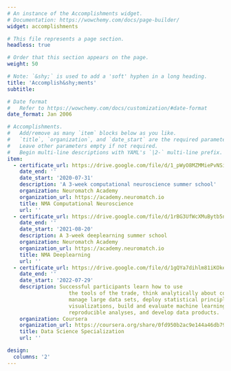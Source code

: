 ```yaml
---
# An instance of the Accomplishments widget.
# Documentation: https://wowchemy.com/docs/page-builder/
widget: accomplishments

# This file represents a page section.
headless: true

# Order that this section appears on the page.
weight: 50

# Note: `&shy;` is used to add a 'soft' hyphen in a long heading.
title: 'Accomplish&shy;ments'
subtitle:

# Date format
#   Refer to https://wowchemy.com/docs/customization/#date-format
date_format: Jan 2006

# Accomplishments.
#   Add/remove as many `item` blocks below as you like.
#   `title`, `organization`, and `date_start` are the required parameters.
#   Leave other parameters empty if not required.
#   Begin multi-line descriptions with YAML's `|2-` multi-line prefix.
item:
  - certificate_url: https://drive.google.com/file/d/1_pWyO8MZMMiePvNSi87kVt7zmeqAP7Ju/view?usp=sharing
    date_end: ''
    date_start: '2020-07-31'
    description: 'A 3-week computational neuroscience summer school'
    organization: Neuromatch Academy
    organization_url: https://academy.neuromatch.io
    title: NMA Computational Neuroscience
    url: ''
  - certificate_url: https://drive.google.com/file/d/1rBG3UfWcXMuBytb5noOWQ7OCZyvKnXJs/view?usp=sharing
    date_end: ''
    date_start: '2021-08-20'
    description: A 3-week deeplearning summer school
    organization: Neuromatch Academy
    organization_url: https://academy.neuromatch.io
    title: NMA Deeplearning
    url: ''
  - certificate_url: https://drive.google.com/file/d/1gQYa7dihlm81iKOke0w9K71oooBVJH0s/view?usp=sharing
    date_end: ''
    date_start: '2022-07-29'
    description: Successful participants learn how to use
                    the tools of the trade, think analytically about complex problems,
                    manage large data sets, deploy statistical principles, create
                    visualizations, build and evaluate machine learning algorithms, publish
                    reproducible analyses, and develop data products.
    organization: Coursera
    organization_url: https://coursera.org/share/0fd950b2ac9e144a46db7922f1538d6d
    title: Data Science Specialization
    url: ''

design:
  columns: '2'
---
```

